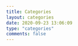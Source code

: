 ```yaml
---
title: Categories
layout: categories
date: 2020-09-23 13:06:09
type: "categories"
comments: false
---
```

